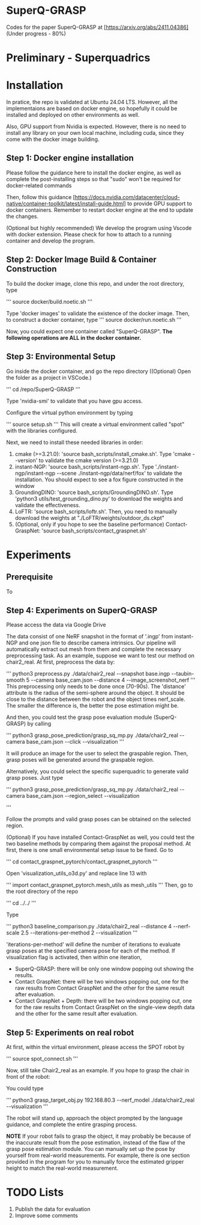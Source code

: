 # SuperQ-GRASP
Codes for the paper SuperQ-GRASP at [https://arxiv.org/abs/2411.04386]
(Under progress - 80%)
# Preliminary - Superquadrics

# Installation
In pratice, the repo is validated at Ubuntu 24.04 LTS. However, all the implementaions are based on docker engine, so hopefully it could be installed and deployed on other environments as well.

Also, GPU support from Nvidia is expected. However, there is no need to install any library on your own local machine, including cuda, since they come with the docker image building. 

## Step 1: Docker engine installation
Please follow the guidance here to install the docker engine, as well as complete the post-installing steps so that "sudo" won't be required for docker-related commands

Then, follow this guidance [https://docs.nvidia.com/datacenter/cloud-native/container-toolkit/latest/install-guide.html] to provide GPU support to docker containers. Remember to restart docker engine at the end to update the changes. 

(Optional but highly recommended) We develop the program using Vscode with docker extension. Please check  for how to attach to a running container and develop the program. 

## Step 2: Docker Image Build & Container Construction
To build the docker image, clone this repo, and under the root directory, type

'''
source docker/build.noetic.sh
'''

Type 'docker images' to validate the existence of the docker image. Then, to construct a docker container, type
'''
source docker/run.noetic.sh
'''

Now, you could expect one container called "SuperQ-GRASP". **The following operations are ALL in the docker container.**

## Step 3: Environmental Setup
Go inside the docker container, and go the repo directory ((Optional) Open the folder as a project in VSCode.)

'''
cd /repo/SuperQ-GRASP
'''

Type 'nvidia-smi' to validate that you have gpu access. 

Configure the virtual python environment by typing

'''
source setup.sh
'''
This will create a virtual environment called "spot" with the libraries configured. 

Next, we need to install these needed libraries in order:
<ol>
	<li>cmake (>=3.21.0): 'source bash_scripts/install_cmake.sh'. Type 'cmake --version' to validate the cmake version (>=3.21.0)</li>
	<li>instant-NGP: 'source bash_scripts/instant-ngp.sh'. Type './instant-ngp/instant-ngp --scene ./instant-ngp/data/nerf/fox' to validate the installation. You should expect to see a fox figure constructed in the window </li>
	<li>GroundingDINO: 'source bash_scripts/GroundingDINO.sh'. Type 'python3 utils/test_grounding_dino.py' to download the weights and validate the effectiveness. </li>
	<li>LoFTR: 'source bash_scripts/loftr.sh'. Then, you need to manually download the weights at "./LoFTR/weights/outdoor_ds.ckpt" </li>
	<li>(Optional, only if you hope to see the baseline performance) Contact-GraspNet: 'source bash_scripts/contact_graspnet.sh'</li>
</ol>

# Experiments
## Prerequisite
To 
## Step 4: Experiments on SuperQ-GRASP
Please access the data via Google Drive

The data consist of one NeRF snapshot in the format of '.ingp' from instant-NGP and one json file to describe camera intrinsics. Our pipeline will automatically extract out mesh from them and complete the necessary preprocessing task. As an example, suppose we want to test our method on chair2_real. At first, preprocess the data by:

'''
python3 preprocess.py ./data/chair2_real --snapshot base.ingp --taubin-smooth 5 --camera base_cam.json --distance 4 --image_screenshot_nerf
'''
This preprocessing only needs to be done once (70-90s). The 'distance' attribute is the radius of the semi-sphere around the object. It should be close to the distance between the robot and the object times nerf_scale. The smaller the difference is, the better the pose estimation might be. 

And then, you could test the grasp pose evaluation module (SuperQ-GRASP) by calling

'''
python3 grasp_pose_prediction/grasp_sq_mp.py ./data/chair2_real --camera base_cam.json --click --visualization
'''

It will produce an image for the user to select the graspable region. Then, grasp poses will be generated around the graspable region.

Alternatively, you could select the specific superquadric to generate valid grasp poses. Just type

'''
python3 grasp_pose_prediction/grasp_sq_mp.py ./data/chair2_real --camera base_cam.json --region_select --visualization

'''

Follow the prompts and valid grasp poses can be obtained on the selected region. 

(Optional) If you have installed Contact-GraspNet as well, you could test the two baseline methods by comparing them against the proposal method. At first, there is one small environmental setup issue to be fixed. Go to 

'''
cd contact_graspnet_pytorch/contact_graspnet_pytorch
'''

Open 'visualization_utils_o3d.py' and replace line 13 with

'''
import contact_graspnet_pytorch.mesh_utils as mesh_utils
'''
Then, go to the root directory of the repo

'''
cd ../../
'''

Type

'''
python3 baseline_comparison.py ./data/chair2_real --distance 4 --nerf-scale 2.5 --iterations-per-method 2 --visualization
'''

'iterations-per-method' will define the number of iterations to evaluate grasp poses at the specified camera pose for each of the method. If visualization flag is activated, then within one iteration, 

<ul>
	<li>SuperQ-GRASP: there will be only one window popping out showing the results. 
	<li>Contact GraspNet: there will be two windows popping out, one for the raw results from Contact GraspNet and the other for the same result after evaluation. </li>
	<li>Contact GraspNet + Depth: there will be two windows popping out, one for the raw results from Contact GraspNet on the single-view depth data and the other for the same result after evaluation. </li>
</ul>


## Step 5: Experiments on real robot

At first, within the virtual environment, please access the SPOT robot by 

'''
source spot_connect.sh
'''

Now, still take Chair2_real as an example. If you hope to grasp the chair in front of the robot:

You could type 

'''
python3 grasp_target_obj.py 192.168.80.3 --nerf_model ./data/chair2_real --visualization
'''

The robot will stand up, approach the object prompted by the language guidance, and complete the entire grasping process. 

**NOTE** If your robot fails to grasp the object, it may probably be because of the inaccurate result from the pose estimation, instead of the flaw of the grasp pose estimation module. You can manually set up the pose by yourself from real-world measurements. For example, there is one section provided in the program for you to manually force the estimated gripper height to match the real-world measurement. 


# TODO Lists
1. Publish the data for evaluation
2. Improve some comments